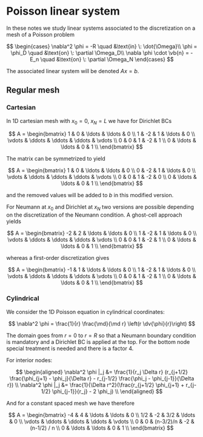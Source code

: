 # Poisson linear system

In these notes we study linear systems associated to the discretization on a mesh of a Poisson problem

$$
\begin{cases}
\nabla^2 \phi = -R \quad &\text{in} \: \dot{\Omega}\\
\phi = \phi_D \quad &\text{on} \: \partial \Omega_D\\
\nabla \phi \cdot \vb{n} = -E_n \quad &\text{on} \: \partial \Omega_N
\end{cases}
$$

The associated linear system will be denoted $Ax = b$.

## Regular mesh

### Cartesian

In 1D cartesian mesh with $x_0 = 0$, $x_N = L$ we have for Dirichlet BCs

$$
A =
\begin{bmatrix}
1 & 0 & \ldots & \ldots & 0 \\
1 & -2 & 1 & \ldots & 0 \\
\vdots & \ddots & \ddots & \ddots & \vdots \\
0 & 0 & 1 & -2 & 1 \\
0 & \ldots & \ldots & 0 & 1 \\
\end{bmatrix}
$$

The matrix can be symmetrized to yield

$$
A =
\begin{bmatrix}
1 & 0 & \ldots & \ldots & 0 \\
0 & -2 & 1 & \ldots & 0 \\
\vdots & \ddots & \ddots & \ddots & \vdots \\
0 & 0 & 1 & -2 & 0 \\
0 & \ldots & \ldots & 0 & 1 \\
\end{bmatrix}
$$

and the removed values will be added to $b$ in this modified version.

For Neumann at $x_0$ and Dirichlet at $x_N$ two versions are possible depending on the discretization of the Neumann condition. A ghost-cell approach yields

$$
A =
\begin{bmatrix}
-2 & 2 & \ldots & \ldots & 0 \\
1 & -2 & 1 & \ldots & 0 \\
\vdots & \ddots & \ddots & \ddots & \vdots \\
0 & 0 & 1 & -2 & 1 \\
0 & \ldots & \ldots & 0 & 1 \\
\end{bmatrix}
$$

whereas a first-order discretization gives

$$
A =
\begin{bmatrix}
-1 & 1 & \ldots & \ldots & 0 \\
1 & -2 & 1 & \ldots & 0 \\
\vdots & \ddots & \ddots & \ddots & \vdots \\
0 & 0 & 1 & -2 & 1 \\
0 & \ldots & \ldots & 0 & 1 \\
\end{bmatrix}
$$

### Cylindrical

We consider the 1D Poisson equation in cylindrical coordinates:

$$
\nabla^2 \phi = \frac{1}{r} \frac{\md}{\md r} \left(r \dv{\phi}{r}\right)
$$

The domain goes from $r= 0$ to $r= R$ so that a Neumann boundary condition is mandatory and a Dirichlet BC is applied at the top. For the bottom node special treatment is needed and there is a factor 4.

For interior nodes:

$$
\begin{aligned}
\nabla^2 \phi |_j &= \frac{1}{r_j \Delta r} (r_{j+1/2} \frac{\phi_{j+1} - \phi_j}{\Delta r} - r_{j-1/2} \frac{\phi_j - \phi_{j-1}}{\Delta r}) \\
\nabla^2 \phi |_j &= \frac{1}{\Delta r^2}(\frac{r_{j+1/2} \phi_{j+1} + r_{j-1/2} \phi_{j-1}}{r_j} - 2 \phi_j) \\
\end{aligned}
$$

And for a constant spaced mesh we have therefore

$$
A =
\begin{bmatrix}
-4 & 4 & \ldots & \ldots & 0 \\
1/2 & -2 & 3/2 & \ldots & 0 \\
\vdots & \ddots & \ddots & \ddots & \vdots \\
0 & 0 & (n-3/2)/n & -2 & (n-1/2) / n \\
0 & \ldots & \ldots & 0 & 1 \\
\end{bmatrix}
$$